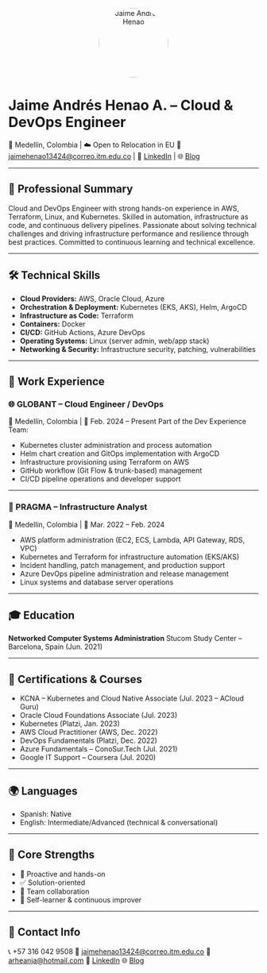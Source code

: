 <p align="center">
  <img src="../assets/photo-jaime.jpg" alt="Jaime Andrés Henao" width="140" style="border-radius: 50%;">
</p>

# Jaime Andrés Henao A. – Cloud & DevOps Engineer

📍 Medellín, Colombia | ☁️ Open to Relocation in EU
📧 [jaimehenao13424@correo.itm.edu.co](mailto:jaimehenao13424@correo.itm.edu.co) | 🔗 [LinkedIn](https://www.linkedin.com/in/jaimehenao8126) | 🌐 [Blog](https://jaimehenao2681.wordpress.com)

---

## 🚀 Professional Summary

Cloud and DevOps Engineer with strong hands-on experience in AWS, Terraform, Linux, and Kubernetes. Skilled in automation, infrastructure as code, and continuous delivery pipelines. Passionate about solving technical challenges and driving infrastructure performance and resilience through best practices. Committed to continuous learning and technical excellence.

---

## 🛠️ Technical Skills

* **Cloud Providers:** AWS, Oracle Cloud, Azure
* **Orchestration & Deployment:** Kubernetes (EKS, AKS), Helm, ArgoCD
* **Infrastructure as Code:** Terraform
* **Containers:** Docker
* **CI/CD:** GitHub Actions, Azure DevOps
* **Operating Systems:** Linux (server admin, web/app stack)
* **Networking & Security:** Infrastructure security, patching, vulnerabilities

---

## 💼 Work Experience

### 🌐 GLOBANT – Cloud Engineer / DevOps

📍 Medellín, Colombia | 📅 Feb. 2024 – Present
Part of the Dev Experience Team:

* Kubernetes cluster administration and process automation
* Helm chart creation and GitOps implementation with ArgoCD
* Infrastructure provisioning using Terraform on AWS
* GitHub workflow (Git Flow & trunk-based) management
* CI/CD pipeline operations and developer support

---

### 🔧 PRAGMA – Infrastructure Analyst

📍 Medellín, Colombia | 📅 Mar. 2022 – Feb. 2024

* AWS platform administration (EC2, ECS, Lambda, API Gateway, RDS, VPC)
* Kubernetes and Terraform for infrastructure automation (EKS/AKS)
* Incident handling, patch management, and production support
* Azure DevOps pipeline administration and release management
* Linux systems and database server operations

---

## 🎓 Education

**Networked Computer Systems Administration**
Stucom Study Center – Barcelona, Spain (Jun. 2021)

---

## 📜 Certifications & Courses

* KCNA – Kubernetes and Cloud Native Associate (Jul. 2023 – ACloud Guru)
* Oracle Cloud Foundations Associate (Jul. 2023)
* Kubernetes (Platzi, Jan. 2023)
* AWS Cloud Practitioner (AWS, Dec. 2022)
* DevOps Fundamentals (Platzi, Dec. 2022)
* Azure Fundamentals – ConoSur.Tech (Jul. 2021)
* Google IT Support – Coursera (Jul. 2020)

---

## 🌍 Languages

* Spanish: Native
* English: Intermediate/Advanced (technical & conversational)

---

## 🧠 Core Strengths

* 🔧 Proactive and hands-on
* ✅ Solution-oriented
* 👥 Team collaboration
* 🚀 Self-learner & continuous improver

---

## 📱 Contact Info

📞 +57 316 042 9508
📧 [jaimehenao13424@correo.itm.edu.co](mailto:jaimehenao13424@correo.itm.edu.co)
📧 [arheanja@hotmail.com](mailto:arheanja@hotmail.com)
🔗 [LinkedIn](https://www.linkedin.com/in/jaimehenao8126)
🌐 [Blog](https://jaimehenao2681.wordpress.com)
